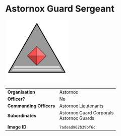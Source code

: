 # Astornox Guard Sergeant

<img src="https://raw.githubusercontent.com/jesskelsall/astarus-images/main/symbols/7adead962b39bf6c.png" height="200" />

|||
| --- | --- |
| **Organisation** | Astornox | rank.2
| **Officer?** | No |
| **Commanding Officers** | Astornox Lieutenants |
| **Subordinates** | Astornox Guard Corporals<br />Astornox Guards |
|||
| **Image ID** | `7adead962b39bf6c` |
